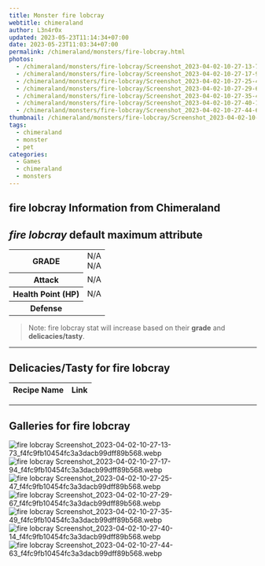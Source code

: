 ```yaml
---
title: Monster fire lobcray
webtitle: chimeraland
author: L3n4r0x
updated: 2023-05-23T11:14:34+07:00
date: 2023-05-23T11:03:34+07:00
permalink: /chimeraland/monsters/fire-lobcray.html
photos:
  - /chimeraland/monsters/fire-lobcray/Screenshot_2023-04-02-10-27-13-73_f4fc9fb10454fc3a3dacb99dff89b568.webp
  - /chimeraland/monsters/fire-lobcray/Screenshot_2023-04-02-10-27-17-94_f4fc9fb10454fc3a3dacb99dff89b568.webp
  - /chimeraland/monsters/fire-lobcray/Screenshot_2023-04-02-10-27-25-47_f4fc9fb10454fc3a3dacb99dff89b568.webp
  - /chimeraland/monsters/fire-lobcray/Screenshot_2023-04-02-10-27-29-67_f4fc9fb10454fc3a3dacb99dff89b568.webp
  - /chimeraland/monsters/fire-lobcray/Screenshot_2023-04-02-10-27-35-49_f4fc9fb10454fc3a3dacb99dff89b568.webp
  - /chimeraland/monsters/fire-lobcray/Screenshot_2023-04-02-10-27-40-14_f4fc9fb10454fc3a3dacb99dff89b568.webp
  - /chimeraland/monsters/fire-lobcray/Screenshot_2023-04-02-10-27-44-63_f4fc9fb10454fc3a3dacb99dff89b568.webp
thumbnail: /chimeraland/monsters/fire-lobcray/Screenshot_2023-04-02-10-27-13-73_f4fc9fb10454fc3a3dacb99dff89b568.webp
tags:
  - chimeraland
  - monster
  - pet
categories:
  - Games
  - chimeraland
  - monsters
---
```


<link
  rel="stylesheet"
  href="https://rawcdn.githack.com/dimaslanjaka/Web-Manajemen/870a349/css/bootstrap-5-3-0-alpha3-wrapper.css"
/>
<section id="bootstrap-wrapper">
  <h2>fire lobcray Information from Chimeraland</h2>
  <h2 id="attribute"><i>fire lobcray</i> default maximum attribute</h2>
  <div class="row">
    <div class="col mb-2">
      <div class="card bg-dark text-light">
        <div class="card-body">
          <table>
            <tr>
              <th>GRADE</th>
              <td>N/A <br />N/A</td>
            </tr>
            <tr>
              <th>Attack</th>
              <td>N/A</td>
            </tr>
            <tr>
              <th>Health Point (HP)</th>
              <td>N/A</td>
            </tr>
            <tr>
              <th>Defense</th>
              <td></td>
            </tr>
          </table>
        </div>
      </div>
    </div>
  </div>
  <blockquote>
    Note: fire lobcray stat will increase based on their <b>grade</b> and
    <b>delicacies/tasty</b>.
  </blockquote>
  <hr />
  <h2 id="delicacies">Delicacies/Tasty for fire lobcray</h2>
  <div class="card">
    <div class="card-body">
      <div class="table-responsive">
        <table class="table table-striped table-dark">
          <thead>
            <tr>
              <th>Recipe Name</th>
              <th>Link</th>
            </tr>
          </thead>
          <tbody></tbody>
        </table>
      </div>
    </div>
  </div>
  <hr />
  <div id="gallery">
    <h2>Galleries for fire lobcray</h2>
    <div class="row">
      <div class="col-lg-6 col-12">
        <img
          src="https://www.webmanajemen.com/chimeraland/monsters/fire-lobcray/Screenshot_2023-04-02-10-27-13-73_f4fc9fb10454fc3a3dacb99dff89b568.webp"
          alt="fire lobcray Screenshot_2023-04-02-10-27-13-73_f4fc9fb10454fc3a3dacb99dff89b568.webp"
        />
      </div>
      <div class="col-lg-6 col-12">
        <img
          src="https://www.webmanajemen.com/chimeraland/monsters/fire-lobcray/Screenshot_2023-04-02-10-27-17-94_f4fc9fb10454fc3a3dacb99dff89b568.webp"
          alt="fire lobcray Screenshot_2023-04-02-10-27-17-94_f4fc9fb10454fc3a3dacb99dff89b568.webp"
        />
      </div>
      <div class="col-lg-6 col-12">
        <img
          src="https://www.webmanajemen.com/chimeraland/monsters/fire-lobcray/Screenshot_2023-04-02-10-27-25-47_f4fc9fb10454fc3a3dacb99dff89b568.webp"
          alt="fire lobcray Screenshot_2023-04-02-10-27-25-47_f4fc9fb10454fc3a3dacb99dff89b568.webp"
        />
      </div>
      <div class="col-lg-6 col-12">
        <img
          src="https://www.webmanajemen.com/chimeraland/monsters/fire-lobcray/Screenshot_2023-04-02-10-27-29-67_f4fc9fb10454fc3a3dacb99dff89b568.webp"
          alt="fire lobcray Screenshot_2023-04-02-10-27-29-67_f4fc9fb10454fc3a3dacb99dff89b568.webp"
        />
      </div>
      <div class="col-lg-6 col-12">
        <img
          src="https://www.webmanajemen.com/chimeraland/monsters/fire-lobcray/Screenshot_2023-04-02-10-27-35-49_f4fc9fb10454fc3a3dacb99dff89b568.webp"
          alt="fire lobcray Screenshot_2023-04-02-10-27-35-49_f4fc9fb10454fc3a3dacb99dff89b568.webp"
        />
      </div>
      <div class="col-lg-6 col-12">
        <img
          src="https://www.webmanajemen.com/chimeraland/monsters/fire-lobcray/Screenshot_2023-04-02-10-27-40-14_f4fc9fb10454fc3a3dacb99dff89b568.webp"
          alt="fire lobcray Screenshot_2023-04-02-10-27-40-14_f4fc9fb10454fc3a3dacb99dff89b568.webp"
        />
      </div>
      <div class="col-lg-6 col-12">
        <img
          src="https://www.webmanajemen.com/chimeraland/monsters/fire-lobcray/Screenshot_2023-04-02-10-27-44-63_f4fc9fb10454fc3a3dacb99dff89b568.webp"
          alt="fire lobcray Screenshot_2023-04-02-10-27-44-63_f4fc9fb10454fc3a3dacb99dff89b568.webp"
        />
      </div>
    </div>
  </div>
</section>